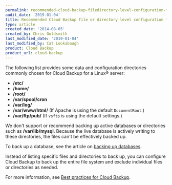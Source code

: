 ```yaml
---
permalink: recommended-cloud-backup-filedirectory-level-configuration-for-a-linux-server/
audit_date: '2019-01-04'
title: Recommended Cloud Backup file or directory level configuration for a Linux server
type: article
created_date: '2014-08-05'
created_by: Chris Goldsmith
last_modified_date: '2019-01-04'
last_modified_by: Cat Lookabaugh
product: Cloud Backup
product_url: cloud-backup
---
```


The following list provides some data and configuration directories commonly chosen for 
Cloud Backup for a Linux&reg; server:

- **/etc/**
- **/home/**
- **/root/**
- **/var/spool/cron**
- **/var/log/**
- **/var/www/html/** (If Apache is using the default `DocumentRoot`.)
- **/var/ftp/pub/** (If `vsftp` is using the default settings.)

We don't support or recommend backing up active databases or directories such as **/var/lib/mysql**. 
Because the live database is actively writing to these directories, the files can't be effectively 
backed up. 

To back up a database, see the article on [backing up databases](/support/how-to/rackspace-cloud-backup-backing-up-databases).

Instead of listing specific files and directories to back up, you can configure Cloud Backup to back up 
the entire file system and exclude individual files or directories as needed.

For more information, see [Best practices for Cloud Backup](/support/how-to/best-practices-for-cloud-backup/).
